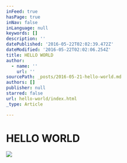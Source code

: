 ```yaml
---
inFeed: true
hasPage: true
inNav: false
inLanguage: null
keywords: []
description: ''
datePublished: '2016-05-22T02:02:39.472Z'
dateModified: '2016-05-22T02:02:06.254Z'
title: HELLO WORLD
author:
  - name: ''
    url: ''
sourcePath: _posts/2016-05-21-hello-world.md
authors: []
publisher: null
starred: false
url: hello-world/index.html
_type: Article

---
```

# HELLO WORLD
![](https://the-grid-user-content.s3-us-west-2.amazonaws.com/49bb4470-02c0-4c15-9f61-43c78b345c23.jpg)